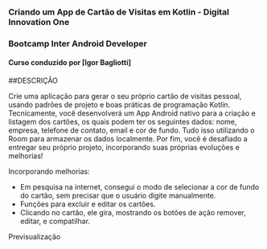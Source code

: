 ### Criando um App de Cartão de Visitas em Kotlin - Digital Innovation One
### Bootcamp Inter Android Developer
#### Curso conduzido por [Igor Bagliotti]

##DESCRIÇÃO

Crie uma aplicação para gerar o seu próprio cartão de visitas pessoal, usando padrões de projeto e
boas práticas de programação Kotlin. Tecnicamente, você desenvolverá um App Android nativo para a
criação e listagem dos cartões, os quais podem ter os seguintes dados: nome, empresa,
telefone de contato, email e cor de fundo. Tudo isso utilizando o Room para armazenar os
dados localmente. Por fim, você é desafiado a entregar seu próprio projeto, incorporando suas
próprias evoluções e melhorias!

Incorporando melhorias:

* Em pesquisa na internet, consegui o modo de selecionar a cor de fundo do cartão,
  sem precisar que o usuário digite manualmente.
* Funções para excluir e editar os cartões.
* Clicando no cartão, ele gira, mostrando os botões de ação remover, editar, e compatilhar.


Previsualização

